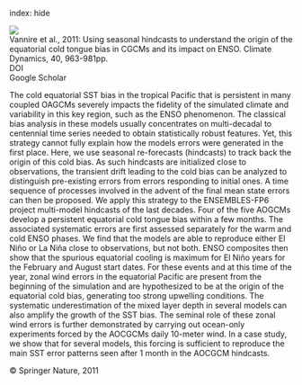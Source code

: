index: hide

<div class="Citation">
    <div class="Citation-thumb CitationThumb-linked"  data-href="https://doi.org/10.1007/s00382-012-1429-6">
      <img src="https://static.claimspace.cloud/climate-study-static/refs/thumbs/9/Vannire_et_al_2011-thumb.png" />
    </div>

  <div class="Citation-body">
    <div class="Citation-text">Vannire et al., 2011: Using seasonal hindcasts to understand the origin of the equatorial cold tongue bias in CGCMs and its impact on ENSO. <span class="Article-journal">Climate Dynamics, </span><span class="Article-volume">40, </span>963-981pp.</div>
    <div class="Citation-links">
      <div class="CitationLink" data-href="https://doi.org/10.1007/s00382-012-1429-6">
        <div class="CitationLink-icon CitationLink-Doi"></div>
        <div class="CitationLink-text">DOI</div>
      </div>
      <div class="CitationLink" data-href="https://scholar.google.com/scholar?q=10.1007/s00382-012-1429-6">
        <div class="CitationLink-icon CitationLink-Scholar"></div>
        <div class="CitationLink-text">Google Scholar</div>
      </div>
    </div>
  </div>
</div>

The cold equatorial SST bias in the tropical Pacific that is persistent in many coupled OAGCMs severely impacts the fidelity of the simulated climate and variability in this key region, such as the ENSO phenomenon. The classical bias analysis in these models usually concentrates on multi-decadal to centennial time series needed to obtain statistically robust features. Yet, this strategy cannot fully explain how the models errors were generated in the first place. Here, we use seasonal re-forecasts (hindcasts) to track back the origin of this cold bias. As such hindcasts are initialized close to observations, the transient drift leading to the cold bias can be analyzed to distinguish pre-existing errors from errors responding to initial ones. A time sequence of processes involved in the advent of the final mean state errors can then be proposed. We apply this strategy to the ENSEMBLES-FP6 project multi-model hindcasts of the last decades. Four of the five AOGCMs develop a persistent equatorial cold tongue bias within a few months. The associated systematic errors are first assessed separately for the warm and cold ENSO phases. We find that the models are able to reproduce either El Niño or La Niña close to observations, but not both. ENSO composites then show that the spurious equatorial cooling is maximum for El Niño years for the February and August start dates. For these events and at this time of the year, zonal wind errors in the equatorial Pacific are present from the beginning of the simulation and are hypothesized to be at the origin of the equatorial cold bias, generating too strong upwelling conditions. The systematic underestimation of the mixed layer depth in several models can also amplify the growth of the SST bias. The seminal role of these zonal wind errors is further demonstrated by carrying out ocean-only experiments forced by the AOCGCMs daily 10-meter wind. In a case study, we show that for several models, this forcing is sufficient to reproduce the main SST error patterns seen after 1 month in the AOCGCM hindcasts.

<div class="Citation-copy">
&copy; Springer Nature, 2011
</div>